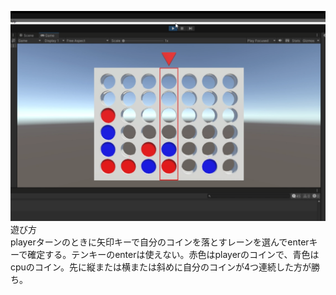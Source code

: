 ![image](image.png)
<br>
遊び方
<br>
playerターンのときに矢印キーで自分のコインを落とすレーンを選んでenterキーで確定する。テンキーのenterは使えない。赤色はplayerのコインで、青色はcpuのコイン。先に縦または横または斜めに自分のコインが4つ連続した方が勝ち。